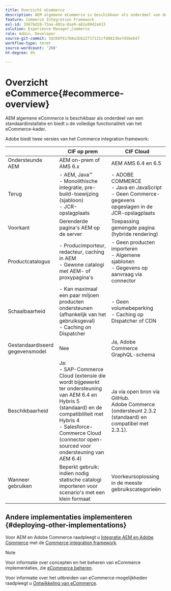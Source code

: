 ```yaml
---
title: Overzicht eCommerce
description: AEM algemene eCommerce is beschikbaar als onderdeel van de standaardinstallatie en biedt u de volledige functionaliteit van het eCommerce-kader.
feature: Commerce Integration Framework
exl-id: 3567bd28-73aa-401a-8aa9-a62a99d2a613
solution: Experience Manager,Commerce
role: Admin, Developer
source-git-commit: 10268f617b8a1bb22f1f131cfd88236e7d5beb47
workflow-type: tm+mt
source-wordcount: '268'
ht-degree: 0%

---
```


# Overzicht eCommerce{#ecommerce-overview}

AEM algemene eCommerce is beschikbaar als onderdeel van een standaardinstallatie en biedt u de volledige functionaliteit van het eCommerce-kader.

Adobe biedt twee versies van het Commerce integration framework:

|                         | CIF op prem | CIF Cloud |
|-------------------------|--------------------------------------------------------------------------------------------------------------------------------------------------------------------------------------------------------|------------------------------------------------------------------------------------------------------------------------|
| Ondersteunde AEM | AEM on-prem of AMS 6.x | AEM AMS 6.4 en 6.5 |
| Terug | - AEM, Java™ <br> - Monolithische integratie, pre-build-toewijzing (sjabloon)<br> - JCR-opslagplaats | - ADOBE COMMERCE <br>- Java en JavaScript <br>- Geen Commerce-gegevens opgeslagen in de JCR-opslagplaats |
| Voorkant | Gerenderde pagina&#39;s AEM op de server | Toepassing gemengde pagina (hybride rendering) |
| Productcatalogus | - Producimporteur, redacteur, caching in AEM <br>- Gewone catalogi met AEM- of proxypagina&#39;s | - Geen producten importeren <br>- Algemene sjablonen <br>- Gegevens op aanvraag via connector |
| Schaalbaarheid | - Kan maximaal een paar miljoen producten ondersteunen (afhankelijk van het gebruiksgeval) <br> - Caching on Dispatcher | - Geen volumebeperking <br>- Caching op Dispatcher of CDN |
| Gestandaardiseerd gegevensmodel | Nee | Ja, Adobe Commerce GraphQL-schema |
| Beschikbaarheid | Ja:<br> - SAP-Commerce Cloud (extensie die wordt bijgewerkt ter ondersteuning van AEM 6.4 en Hybris 5 (standaard) en de compatibiliteit met Hybris 4 <br>- Salesforce-Commerce Cloud (connector open-sourced voor ondersteuning van AEM 6.4) | Ja via open bron via GitHub. <br> Adobe Commerce (ondersteunt 2.3.2 (standaard) en compatibel met 2.3.1). |
| Wanneer gebruiken | Beperkt gebruik: indien nodig statische catalogi importeren voor scenario&#39;s met een klein formaat | Voorkeursoplossing in de meeste gebruikscategorieën |


## Andere implementaties implementeren {#deploying-other-implementations}

Voor AEM en Adobe Commerce raadpleegt u [Integratie AEM en Adobe Commerce](/help/commerce/cif/integrating/magento.md) met de [Commerce integration framework](/help/commerce/cif/introduction.md).

>[!NOTE]
>
>Voor informatie over concepten en het beheren van eCommerce implementaties, zie [eCommerce beheren](/help/commerce/cif-classic/administering/ecommerce.md).
>
>Voor informatie over het uitbreiden van eCommerce-mogelijkheden raadpleegt u [Ontwikkeling van eCommerce](/help/commerce/cif-classic/developing/ecommerce.md).
